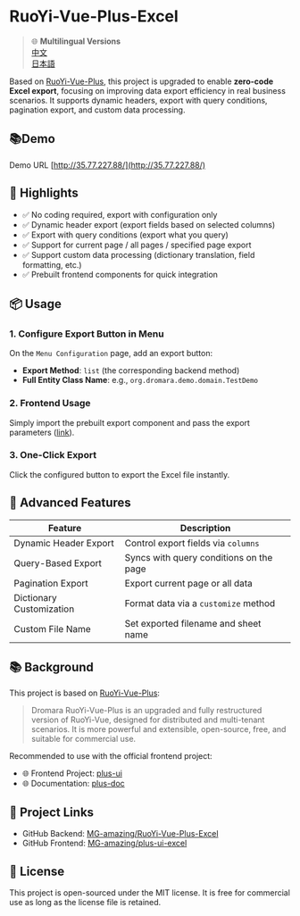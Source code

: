 # RuoYi-Vue-Plus-Excel
> 🌐 **Multilingual Versions**  
>  [中文](../README.md)  
>  [日本語](RuoYi-Vue-Plus-Excel-ja.md)

Based on [RuoYi-Vue-Plus](https://gitee.com/dromara/RuoYi-Vue-Plus), this project is upgraded to enable **zero-code Excel export**, focusing on improving data export efficiency in real business scenarios. It supports dynamic headers, export with query conditions, pagination export, and custom data processing.
## 📚Demo
Demo URL [http://35.77.227.88/](http://35.77.227.88/)

## 🌟 Highlights

- ✅ No coding required, export with configuration only  
- ✅ Dynamic header export (export fields based on selected columns)  
- ✅ Export with query conditions (export what you query)  
- ✅ Support for current page / all pages / specified page export  
- ✅ Support custom data processing (dictionary translation, field formatting, etc.)  
- ✅ Prebuilt frontend components for quick integration  

## 📦 Usage

### 1. Configure Export Button in Menu

On the `Menu Configuration` page, add an export button:

- **Export Method**: `list` (the corresponding backend method)  
- **Full Entity Class Name**: e.g., `org.dromara.demo.domain.TestDemo`

### 2. Frontend Usage

Simply import the prebuilt export component and pass the export parameters ([link](https://github.com/MG-amazing/plus-ui-excel)).

### 3. One-Click Export

Click the configured button to export the Excel file instantly.

## 🧩 Advanced Features

| Feature                     | Description |
|----------------------------|-------------|
| Dynamic Header Export      | Control export fields via `columns` |
| Query-Based Export         | Syncs with query conditions on the page |
| Pagination Export          | Export current page or all data |
| Dictionary Customization   | Format data via a `customize` method |
| Custom File Name           | Set exported filename and sheet name |

## 📚 Background

This project is based on [RuoYi-Vue-Plus](https://gitee.com/dromara/RuoYi-Vue-Plus):

> Dromara RuoYi-Vue-Plus is an upgraded and fully restructured version of RuoYi-Vue, designed for distributed and multi-tenant scenarios. It is more powerful and extensible, open-source, free, and suitable for commercial use.

Recommended to use with the official frontend project:

- 🌐 Frontend Project: [plus-ui](https://gitee.com/JavaLionLi/plus-ui)  
- 🌐 Documentation: [plus-doc](https://plus-doc.dromara.org)

## 🔗 Project Links

- GitHub Backend: [MG-amazing/RuoYi-Vue-Plus-Excel](https://github.com/MG-amazing/RuoYi-Vue-Plus-Excel)  
- GitHub Frontend: [MG-amazing/plus-ui-excel](https://github.com/MG-amazing/plus-ui-excel)

## 📝 License

This project is open-sourced under the MIT license. It is free for commercial use as long as the license file is retained.